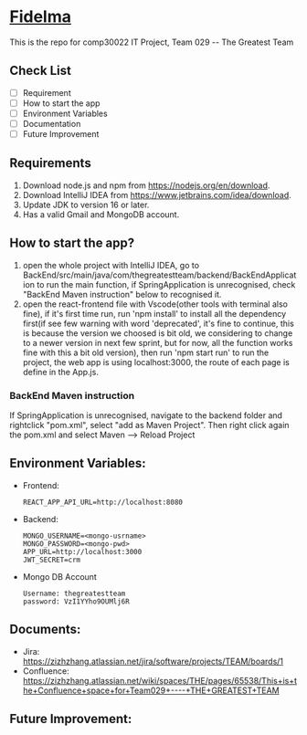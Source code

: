 # [Fidelma](https://github.com/The-Greatest-Team/comp30022)
This is the repo for comp30022 IT Project, Team 029 -- The Greatest Team

## Check List
- [ ] Requirement
- [ ] How to start the app
- [ ] Environment Variables
- [ ] Documentation
- [ ] Future Improvement

## Requirements

1. Download node.js and npm from https://nodejs.org/en/download.
2. Download IntelliJ IDEA from https://www.jetbrains.com/idea/download.
3. Update JDK to version 16 or later.
4. Has a valid Gmail and MongoDB account.


## How to start the app?
1) open the whole project with IntelliJ IDEA, go to BackEnd/src/main/java/com/thegreatestteam/backend/BackEndApplication to run the main function, if SpringApplication is unrecognised, check "BackEnd Maven instruction" below to recognised it.
2) open the react-frontend file with Vscode(other tools with terminal also fine), if it's first time run, run 'npm install' to install all the dependency first(if see few warning with word 'deprecated', it's fine to continue, this is because the version we choosed is bit old, we considering to change to a newer version in next few sprint, but for now, all the function works fine with this a bit old version), then run 'npm start run' to run the project, the web app is using localhost:3000, the route of each page is define in the App.js.

### BackEnd Maven instruction 

If SpringApplication is unrecognised, navigate to the backend folder and rightclick "pom.xml", 
select "add as Maven Project". Then right click again the pom.xml and select Maven --> Reload Project


## Environment Variables:
- Frontend:
  ```
  REACT_APP_API_URL=http://localhost:8080
  ```
- Backend:
  ```
  MONGO_USERNAME=<mongo-usrname>
  MONGO_PASSWORD=<mongo-pwd>
  APP_URL=http://localhost:3000
  JWT_SECRET=crm
  ```

- Mongo DB Account
   ```
   Username: thegreatestteam
   password: VzI1YYho9OUMlj6R
   ```

## Documents:
- Jira: https://zizhzhang.atlassian.net/jira/software/projects/TEAM/boards/1
- Confluence: https://zizhzhang.atlassian.net/wiki/spaces/THE/pages/65538/This+is+the+Confluence+space+for+Team029+----+THE+GREATEST+TEAM

## Future Improvement:



